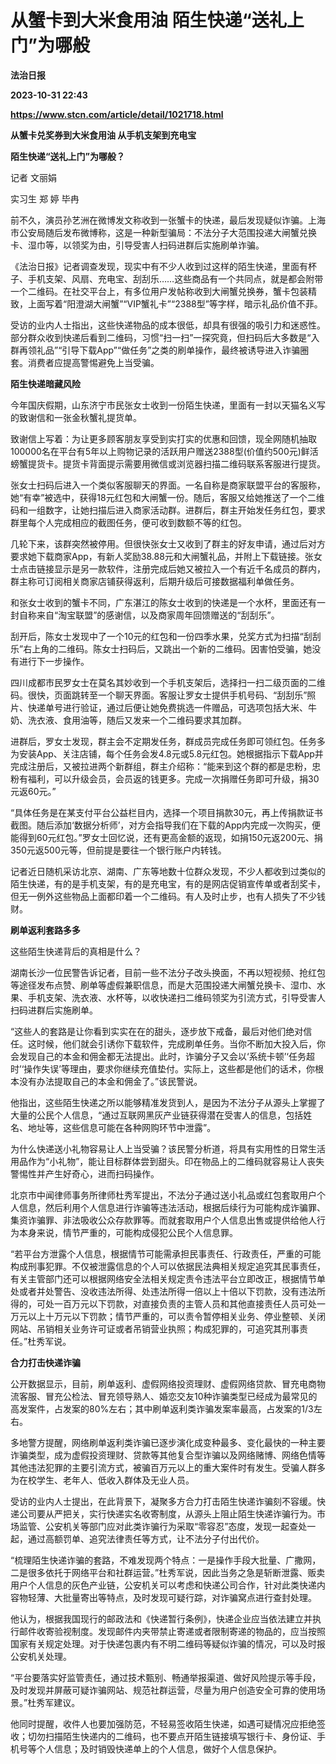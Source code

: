 # 从蟹卡到大米食用油 陌生快递“送礼上门”为哪般
**法治日报**

**2023-10-31 22:43**

**https://www.stcn.com/article/detail/1021718.html**

**从蟹卡兑奖券到大米食用油 从手机支架到充电宝** 

**陌生快递“送礼上门”为哪般？**

记者 文丽娟

实习生 郑 婷 毕冉

前不久，演员孙艺洲在微博发文称收到一张蟹卡的快递，最后发现疑似诈骗。上海市公安局随后发布微博称，这是一种新型骗局：不法分子大范围投递大闸蟹兑换卡、湿巾等，以领奖为由，引导受害人扫码进群后实施刷单诈骗。

《法治日报》记者调查发现，现实中有不少人收到过这样的陌生快递，里面有杯子、手机支架、风扇、充电宝、刮刮乐……这些商品有一个共同点，就是都会附带一个二维码。在社交平台上，有多位用户发帖称收到大闸蟹兑换券，蟹卡包装精致，上面写着“阳澄湖大闸蟹”“VIP蟹礼卡”“2388型”等字样，暗示礼品价值不菲。

受访的业内人士指出，这些快递物品的成本很低，却具有很强的吸引力和迷惑性。部分群众收到快递后看到二维码，习惯“扫一扫”一探究竟，但扫码后大多数是“入群再领礼品”“引导下载App”“做任务”之类的刷单操作，最终被诱导进入诈骗圈套。消费者应提高警惕避免上当受骗。

**陌生快递暗藏风险**

今年国庆假期，山东济宁市民张女士收到一份陌生快递，里面有一封以天猫名义写的致谢信和一张金秋蟹礼提货单。

致谢信上写着：为让更多顾客朋友享受到实打实的优惠和回馈，现全网随机抽取100000名在平台有5年以上购物记录的活跃用户赠送2388型(价值约500元)鲜活螃蟹提货卡。提货卡背面提示需要用微信或浏览器扫描二维码联系客服进行提货。

张女士扫码后进入一个类似客服聊天的界面。一名自称是商家联盟平台的客服称，她“有幸”被选中，获得18元红包和大闸蟹一份。随后，客服又给她推送了一个二维码和一组数字，让她扫描后进入商家活动群。进群后，群主开始发任务红包，要求群里每个人完成相应的截图任务，便可收到数额不等的红包。

几轮下来，该群突然被停用。但很快张女士又收到了群主的好友申请，通过后对方要求她下载商家App，有新人奖励38.88元和大闸蟹礼品，并附上下载链接。张女士点击链接显示是另一款软件，注册完成后她又被拉入一个有近千名成员的群内，群主称可订阅相关商家店铺获得返利，后期升级后可接数据福利单做任务。

和张女士收到的蟹卡不同，广东湛江的陈女士收到的快递是一个水杯，里面还有一封自称来自“淘宝联盟”的感谢信，以及商家周年回馈赠送的“刮刮乐”。

刮开后，陈女士发现中了一个10元的红包和一份四季水果，兑奖方式为扫描“刮刮乐”右上角的二维码。陈女士扫码后，又跳出一个新的二维码。因害怕受骗，她没有进行下一步操作。

四川成都市民罗女士在莫名其妙收到一个手机支架后，选择扫一扫二级页面的二维码。很快，页面跳转至一个聊天界面。客服让罗女士提供手机号码、“刮刮乐”照片、快递单号进行验证，通过后便让她免费挑选一件赠品，可选项包括大米、牛奶、洗衣液、食用油等，随后又发来一个二维码要求其加群。

进群后，罗女士发现，群主会不定期发任务，群成员完成任务即可领红包。任务多为安装App、关注店铺，每个任务会发4.8元或5.8元红包。她根据指示下载App并完成注册后，又被拉进两个新群组，群主介绍称：“能来到这个群的都是忠粉，忠粉有福利，可以升级会员，会员返的钱更多。完成一次捐赠任务即可升级，捐30元返60元。”

“具体任务是在某支付平台公益栏目内，选择一个项目捐款30元，再上传捐款证书截图。随后添加‘数据分析师’，对方会指导我们在下载的App内完成一次购买，便能得到60元红包。”罗女士回忆说，还有更高金额的返现，如捐150元返200元、捐350元返500元等，但前提是要往一个银行账户内转钱。

记者近日随机采访北京、湖南、广东等地数十位群众发现，不少人都收到过类似的陌生快递，有的是手机支架，有的是充电宝，有的是网店促销宣传单或者刮奖卡，但无一例外这些物品上面都印着一个二维码。有人及时止步，也有人损失了不少钱财。

**刷单返利套路多多**

这些陌生快递背后的真相是什么？

湖南长沙一位民警告诉记者，目前一些不法分子改头换面，不再以短视频、抢红包等途径发布点赞、刷单等虚假兼职信息，而是大范围投递大闸蟹兑换卡、湿巾、水果、手机支架、洗衣液、水杯等，以收快递扫二维码领奖为引流方式，引导受害人扫码进群后实施刷单。

“这些人的套路是让你看到实实在在的甜头，逐步放下戒备，最后对他们绝对信任。这时候，他们就会引诱你下载软件，完成刷单任务。当你不断加大投入后，你会发现自己的本金和佣金都无法提出。此时，诈骗分子又会以‘系统卡顿’‘任务超时’‘操作失误’等理由，要求你继续充值垫付。实际上，这些都是他们的话术，你根本没有办法提取自己的本金和佣金了。”该民警说。

他指出，这些陌生快递之所以能够精准发货到人，是因为不法分子从源头上掌握了大量的公民个人信息，“通过互联网黑灰产业链获得潜在受害人的信息，包括姓名、地址等，这些信息可能在各种网购环节中泄露”。

为什么快递送小礼物容易让人上当受骗？该民警分析道，将具有实用性的日常生活用品作为“小礼物”，能让目标群体尝到甜头。印在物品上的二维码就容易让人丧失警惕性并产生好奇心，进而扫码操作。

北京市中闻律师事务所律师杜秀军提出，不法分子通过送小礼品或红包套取用户个人信息，然后利用个人信息进行诈骗等违法活动，根据后续行为可能构成诈骗罪、集资诈骗罪、非法吸收公众存款罪等。而就套取用户个人信息出售或提供给他人行为本身来说，情节严重的，可能构成侵犯公民个人信息罪。

“若平台方泄露个人信息，根据情节可能需承担民事责任、行政责任，严重的可能构成刑事犯罪。不仅被泄露信息的个人可以依据民法典相关规定追究其民事责任，有关主管部门还可以根据网络安全法相关规定责令违法平台立即改正，根据情节单处或者并处警告、没收违法所得、处违法所得一倍以上十倍以下罚款，没有违法所得的，可处一百万元以下罚款，对直接负责的主管人员和其他直接责任人员可处一万元以上十万元以下罚款；情节严重的，可以责令暂停相关业务、停业整顿、关闭网站、吊销相关业务许可证或者吊销营业执照；构成犯罪的，可追究其刑事责任。”杜秀军说。

**合力打击快递诈骗**

公开数据显示，目前，刷单返利、虚假网络投资理财、虚假网络贷款、冒充电商物流客服、冒充公检法、冒充领导熟人、婚恋交友10种诈骗类型已经成为最常见的高发案件，占发案的80%左右；其中刷单返利类诈骗发案率最高，占发案的1/3左右。

多地警方提醒，网络刷单返利类诈骗已逐步演化成变种最多、变化最快的一种主要诈骗类型，成为虚假投资理财、贷款等其他复合型诈骗以及网络赌博、网络色情等其他违法犯罪的主要引流方式，被骗百万元以上的重大案件时有发生。受骗人群多为在校学生、老年人、低收入群体及无业人员。

受访的业内人士提出，在此背景下，凝聚多方合力打击陌生快递诈骗刻不容缓。快递公司要从严把关，实行快递实名收寄制度，从源头上阻止陌生快递诈骗行为。市场监管、公安机关等部门应对此类诈骗行为采取“零容忍”态度，发现一起查处一起，通过高额罚单、追究法律责任等方式，让不法分子付出代价。

“梳理陌生快递诈骗的套路，不难发现两个特点：一是操作手段大批量、广撒网，二是很多依托于网络平台和社群运营。”杜秀军说，因此当务之急是斩断泄露、贩卖用户个人信息的灰色产业链，公安机关可以考虑和快递公司合作，针对此类快递内容物轻薄、大批量寄出等特点，及时发现可疑行踪，对诈骗窝点进行查封处理。

他认为，根据我国现行的邮政法和《快递暂行条例》，快递企业应当依法建立并执行邮件收寄验视制度。发现邮件内夹带禁止寄递或者限制寄递的物品的，应当按照国家有关规定处理。对于快递包裹内有不明二维码等疑似诈骗的情况，可以及时报公安机关处理。

“平台要落实好监管责任，通过技术甄别、畅通举报渠道、做好风险提示等手段，及时发现并屏蔽可疑诈骗网站、规范社群运营，尽量为用户创造安全可靠的使用场景。”杜秀军建议。

他同时提醒，收件人也要加强防范，不轻易签收陌生快递，如遇可疑情况应拒绝签收；切勿扫描陌生快递内的二维码，也不要点开陌生链接填写银行卡、身份证、手机号等个人信息；及时销毁快递单上的个人信息，做好个人信息保护。
